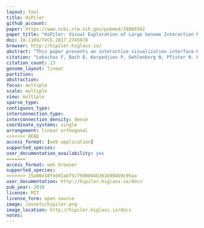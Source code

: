 ```yaml
---
layout: tool
title: HiPiler
github_account:
paper: https://www.ncbi.nlm.nih.gov/pubmed/28866592
paper_title: "HiPiler: Visual Exploration of Large Genome Interaction Matrices with Interactive Small Multiples."
doi: 10.1109/TVCG.2017.2745978
browser: http://hipiler.higlass.io/
abstract: "This paper presents an interactive visualization interface-HiPiler-for the exploration and visualization of regions-of-interest in large genome interaction matrices. Genome interaction matrices approximate the physical distance of pairs of regions on the genome to each other and can contain up to 3 million rows and columns with many sparse regions. Regions of interest (ROIs) can be defined, e.g., by sets of adjacent rows and columns, or by specific visual patterns in the matrix. However, traditional matrix aggregation or pan-and-zoom interfaces fail in supporting search, inspection, and comparison of ROIs in such large matrices. In HiPiler, ROIs are first-class objects, represented as thumbnail-like 'snippets'. Snippets can be interactively explored and grouped or laid out automatically in scatterplots, or through dimension reduction methods. Snippets are linked to the entire navigable genome interaction matrix through brushing and linking. The design of HiPiler is based on a series of semi-structured interviews with 10 domain experts involved in the analysis and interpretation of genome interaction matrices. We describe six exploration tasks that are crucial for analysis of interaction matrices and demonstrate how HiPiler supports these tasks. We report on a user study with a series of data exploration sessions with domain experts to assess the usability of HiPiler as well as to demonstrate respective findings in the data."
citation: "Lekschas F, Bach B, Kerpedjiev P, Gehlenborg N, Pfister H. HiPiler: Visual Exploration of Large Genome Interaction Matrices with Interactive Small Multiples. IEEE Trans Vis Comput Graph. ieeexplore.ieee.org; 2018;24: 522–531."
citation_count: 13
genome_layout: linear
partition:
abstraction:
focus: multiple
scale: multiple
view: multiple
sparse_type:
contiguous_type:
interconnection_type:
interconnection_density: dense
coordinate_systems: single
arrangement: linear orthogonal
<<<<<<< HEAD
access_format: [web application]
supported_species: 
user_documentation_availability: yes
=======
access_format: web browser
supported_species:
>>>>>>> 15a06e10fedd1abf5c79d0044b3616904b9c05aa
user_documentation: http://hipiler.higlass.io/docs
pub_year: 2018
license: MIT
license_form: open source
image: /assets/hipiler.png
image_location: http://hipiler.higlass.io/docs
notes:
---
```

